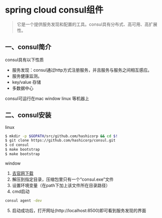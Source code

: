 # spring cloud consul组件
> 它是一个提供服务发现和配置的工具。consul具有分布式、高可用、高扩展性。
## 一、consul简介
consul具有以下性质
- 服务发现：consul通过http方式注册服务，并且服务与服务之间相互感应。
- 服务健康监测。
- key/value 存储
- 多数据中心

consul可运行在mac window linux 等机器上
## 二、consul安装
linux
```bash
$ mkdir -p $GOPATH/src/github.com/hashicorp && cd $!
$ git clone https://github.com/hashicorp/consul.git
$ cd consul
$ make bootstrap
$ make bootstrap
```
window
1. [去官网下载](https://www.consul.io/downloads.html) 
2. 解压到指定目录，压缩包里只有一个“consul.exe”文件
3. 设置环境变量（在path下加上该文件所在目录路径）
4. cmd启动
```bash
consul agent -dev
```
5. 启动成功后，打开网址(http://localhost:8500)即可看到服务发现的界面